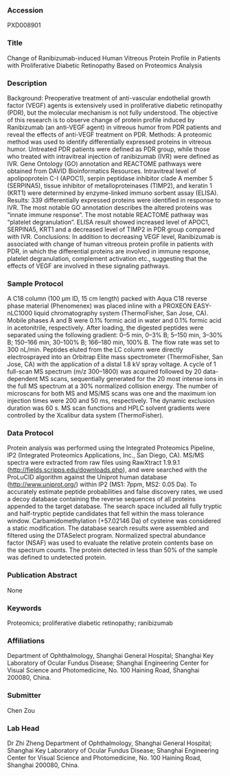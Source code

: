 ### Accession
PXD008901

### Title
Change of Ranibizumab-induced Human Vitreous Protein Profile in Patients with Proliferative Diabetic Retinopathy Based on Proteomics Analysis

### Description
Background: Preoperative treatment of anti-vascular endothelial growth factor (VEGF) agents is extensively used in proliferative diabetic retinopathy (PDR), but the molecular mechanism is not fully understood. The objective of this research is to observe change of protein profile induced by Ranibizumab (an anti-VEGF agent) in vitreous humor from PDR patients and reveal the effects of anti-VEGF treatment on PDR. Methods: A proteomic method was used to identify differentially expressed proteins in vitreous humor. Untreated PDR patients were defined as PDR group, while those who treated with intravitreal injection of ranibizumab (IVR) were defined as IVR. Gene Ontology (GO) annotation and REACTOME pathways were obtained from DAVID Bioinformatics Resources. Intravitreal level of apolipoprotein C-I (APOC1), serpin peptidase inhibitor clade A member 5 (SERPINA5), tissue inhibitor of metalloproteinases (TIMP2), and keratin 1 (KRT1) were determined by enzyme-linked immuno sorbent assay (ELISA). Results: 339 differentially expressed proteins were identified in response to IVR. The most notable GO annotation describes the altered proteins was “innate immune response”. The most notable REACTOME pathway was “platelet degranulation”. ELISA result showed increased level of APOC1, SERPINA5, KRT1 and a decreased level of TIMP2 in PDR group compared with IVR. Conclusions: In addition to decreasing VEGF level, Ranibizumab is associated with change of human vitreous protein profile in patients with PDR, in which the differential proteins are involved in immune response, platelet degranulation, complement activation etc., suggesting that the effects of VEGF are involved in these signaling pathways.

### Sample Protocol
A C18 column (100 μm ID, 15 cm length) packed with Aqua C18 reverse phase material (Phenomenex) was placed inline with a PROXEON EASY-nLC1000 liquid chromatography system (ThermoFisher, San Jose, CA). Mobile phases A and B were 0.1% formic acid in water and 0.1% formic acid in acetonitrile, respectively. After loading, the digested peptides were separated using the following gradient: 0–5 min, 0–3% B; 5–150 min, 3–30% B; 150–166 min, 30–100% B; 166–180 min, 100% B. The flow rate was set to 300 nL/min. Peptides eluted from the LC column were directly electrosprayed into an Orbitrap Elite mass spectrometer (ThermoFisher, San Jose, CA) with the application of a distal 1.8 kV spray voltage. A cycle of 1 full-scan MS spectrum (m/z 300–1800) was acquired followed by 20 data-dependent MS scans, sequentially generated for the 20 most intense ions in the full MS spectrum at a 30% normalized collision energy. The number of microscans for both MS and MS/MS scans was one and the maximum ion injection times were 200 and 50 ms, respectively. The dynamic exclusion duration was 60 s. MS scan functions and HPLC solvent gradients were controlled by the Xcalibur data system (ThermoFisher).

### Data Protocol
Protein analysis was performed using the Integrated Proteomics Pipeline, IP2 (Integrated Proteomics Applications, Inc., San Diego, CA). MS/MS spectra were extracted from raw files using RawXtract 1.9.9.1 (http://fields.scripps.edu/downloads.php), and were searched with the ProLuCID algorithm against the Uniprot human database (http://www.uniprot.org/) within IP2 (MS1: 7ppm, MS2: 0.05 Da). To accurately estimate peptide probabilities and false discovery rates, we used a decoy database containing the reverse sequences of all proteins appended to the target database. The search space included all fully tryptic and half-tryptic peptide candidates that fell within the mass tolerance window. Carbamidomethylation (+57.02146 Da) of cysteine was considered a static modification. The database search results were assembled and filtered using the DTASelect program. Normalized spectral abundance factor (NSAF) was used to evaluate the relative protein contents base on the spectrum counts.  The protein detected in less than 50% of the sample was defined to undetected protein.

### Publication Abstract
None

### Keywords
Proteomics; proliferative diabetic retinopathy; ranibizumab

### Affiliations
Department of Ophthalmology, Shanghai General Hospital; Shanghai Key Laboratory of Ocular Fundus Disease; Shanghai Engineering Center for Visual Science and Photomedicine, No. 100 Haining Road, Shanghai 200080, China.

### Submitter
Chen Zou

### Lab Head
Dr Zhi Zheng
Department of Ophthalmology, Shanghai General Hospital; Shanghai Key Laboratory of Ocular Fundus Disease; Shanghai Engineering Center for Visual Science and Photomedicine, No. 100 Haining Road, Shanghai 200080, China.


